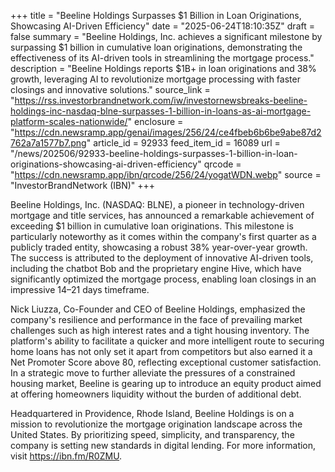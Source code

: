 +++
title = "Beeline Holdings Surpasses $1 Billion in Loan Originations, Showcasing AI-Driven Efficiency"
date = "2025-06-24T18:10:35Z"
draft = false
summary = "Beeline Holdings, Inc. achieves a significant milestone by surpassing $1 billion in cumulative loan originations, demonstrating the effectiveness of its AI-driven tools in streamlining the mortgage process."
description = "Beeline Holdings reports $1B+ in loan originations and 38% growth, leveraging AI to revolutionize mortgage processing with faster closings and innovative solutions."
source_link = "https://rss.investorbrandnetwork.com/iw/investornewsbreaks-beeline-holdings-inc-nasdaq-blne-surpasses-1-billion-in-loans-as-ai-mortgage-platform-scales-nationwide/"
enclosure = "https://cdn.newsramp.app/genai/images/256/24/ce4fbeb6b6be9abe87d2762a7a1577b7.png"
article_id = 92933
feed_item_id = 16089
url = "/news/202506/92933-beeline-holdings-surpasses-1-billion-in-loan-originations-showcasing-ai-driven-efficiency"
qrcode = "https://cdn.newsramp.app/ibn/qrcode/256/24/yogatWDN.webp"
source = "InvestorBrandNetwork (IBN)"
+++

<p>Beeline Holdings, Inc. (NASDAQ: BLNE), a pioneer in technology-driven mortgage and title services, has announced a remarkable achievement of exceeding $1 billion in cumulative loan originations. This milestone is particularly noteworthy as it comes within the company's first quarter as a publicly traded entity, showcasing a robust 38% year-over-year growth. The success is attributed to the deployment of innovative AI-driven tools, including the chatbot Bob and the proprietary engine Hive, which have significantly optimized the mortgage process, enabling loan closings in an impressive 14–21 days timeframe.</p><p>Nick Liuzza, Co-Founder and CEO of Beeline Holdings, emphasized the company's resilience and performance in the face of prevailing market challenges such as high interest rates and a tight housing inventory. The platform's ability to facilitate a quicker and more intelligent route to securing home loans has not only set it apart from competitors but also earned it a Net Promoter Score above 80, reflecting exceptional customer satisfaction. In a strategic move to further alleviate the pressures of a constrained housing market, Beeline is gearing up to introduce an equity product aimed at offering homeowners liquidity without the burden of additional debt.</p><p>Headquartered in Providence, Rhode Island, Beeline Holdings is on a mission to revolutionize the mortgage origination landscape across the United States. By prioritizing speed, simplicity, and transparency, the company is setting new standards in digital lending. For more information, visit <a href='https://ibn.fm/R0ZMU' rel='nofollow' target='_blank'>https://ibn.fm/R0ZMU</a>.</p>